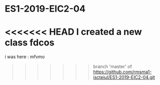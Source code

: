 # ES1-2019-EIC2-04

<<<<<<< HEAD
I created a new class fdcos
=======

i was here : mfvmo
>>>>>>> branch 'master' of https://github.com/rmsma1-iscteiul/ES1-2019-EIC2-04.git
